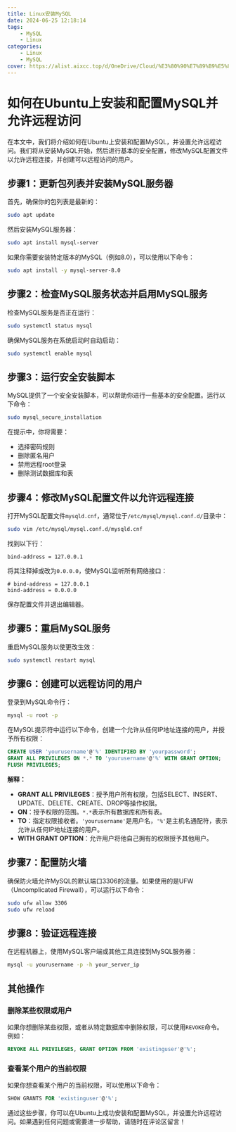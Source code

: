 ```yaml
---
title: Linux安装MySQL
date: 2024-06-25 12:18:14
tags:
    - MySQL
    - Linux
categories: 
    - Linux
    - MySQL
cover: https://alist.aixcc.top/d/OneDrive/Cloud/%E3%80%90%E7%89%B9%E5%86%99%E3%80%912024-06-25%2012_21_11.png
---
```


# 如何在Ubuntu上安装和配置MySQL并允许远程访问

在本文中，我们将介绍如何在Ubuntu上安装和配置MySQL，并设置允许远程访问。我们将从安装MySQL开始，然后进行基本的安全配置，修改MySQL配置文件以允许远程连接，并创建可以远程访问的用户。

## 步骤1：更新包列表并安装MySQL服务器

首先，确保你的包列表是最新的：

```bash
sudo apt update
```

然后安装MySQL服务器：

```bash
sudo apt install mysql-server
```

如果你需要安装特定版本的MySQL（例如8.0），可以使用以下命令：

```bash
sudo apt install -y mysql-server-8.0
```

## 步骤2：检查MySQL服务状态并启用MySQL服务

检查MySQL服务是否正在运行：

```bash
sudo systemctl status mysql
```

确保MySQL服务在系统启动时自动启动：

```bash
sudo systemctl enable mysql
```

## 步骤3：运行安全安装脚本

MySQL提供了一个安全安装脚本，可以帮助你进行一些基本的安全配置。运行以下命令：

```bash
sudo mysql_secure_installation
```

在提示中，你将需要：

- 选择密码规则
- 删除匿名用户
- 禁用远程root登录
- 删除测试数据库和表

## 步骤4：修改MySQL配置文件以允许远程连接

打开MySQL配置文件`mysqld.cnf`，通常位于`/etc/mysql/mysql.conf.d/`目录中：

```bash
sudo vim /etc/mysql/mysql.conf.d/mysqld.cnf
```

找到以下行：

```plaintext
bind-address = 127.0.0.1
```

将其注释掉或改为`0.0.0.0`，使MySQL监听所有网络接口：

```plaintext
# bind-address = 127.0.0.1
bind-address = 0.0.0.0
```

保存配置文件并退出编辑器。

## 步骤5：重启MySQL服务

重启MySQL服务以使更改生效：

```bash
sudo systemctl restart mysql
```

## 步骤6：创建可以远程访问的用户

登录到MySQL命令行：

```bash
mysql -u root -p
```

在MySQL提示符中运行以下命令，创建一个允许从任何IP地址连接的用户，并授予所有权限：

```sql
CREATE USER 'yourusername'@'%' IDENTIFIED BY 'yourpassword';
GRANT ALL PRIVILEGES ON *.* TO 'yourusername'@'%' WITH GRANT OPTION;
FLUSH PRIVILEGES;
```

**解释：**

- **GRANT ALL PRIVILEGES**：授予用户所有权限，包括SELECT、INSERT、UPDATE、DELETE、CREATE、DROP等操作权限。
- **ON**：授予权限的范围。`*.*`表示所有数据库和所有表。
- **TO**：指定权限接收者。`'yourusername'`是用户名，`'%'`是主机名通配符，表示允许从任何IP地址连接的用户。
- **WITH GRANT OPTION**：允许用户将他自己拥有的权限授予其他用户。

## 步骤7：配置防火墙

确保防火墙允许MySQL的默认端口3306的流量。如果使用的是UFW（Uncomplicated Firewall），可以运行以下命令：

```bash
sudo ufw allow 3306
sudo ufw reload
```

## 步骤8：验证远程连接

在远程机器上，使用MySQL客户端或其他工具连接到MySQL服务器：

```bash
mysql -u yourusername -p -h your_server_ip
```

## 其他操作

### 删除某些权限或用户

如果你想删除某些权限，或者从特定数据库中删除权限，可以使用`REVOKE`命令。例如：

```sql
REVOKE ALL PRIVILEGES, GRANT OPTION FROM 'existinguser'@'%';
```

### 查看某个用户的当前权限

如果你想查看某个用户的当前权限，可以使用以下命令：

```sql
SHOW GRANTS FOR 'existinguser'@'%';
```

通过这些步骤，你可以在Ubuntu上成功安装和配置MySQL，并设置允许远程访问。如果遇到任何问题或需要进一步帮助，请随时在评论区留言！
